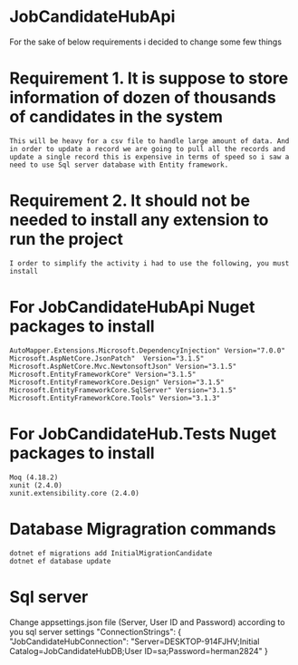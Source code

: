 # JobCandidateHubApi
For the sake of below requirements i decided to change some few things
# Requirement 1. It is suppose to store information of dozen of thousands of candidates in the system
    This will be heavy for a csv file to handle large amount of data. And in order to update a record we are going to pull all the records and update a single record this is expensive in terms of speed so i saw a need to use Sql server database with Entity framework.

# Requirement 2. It should not be needed to install any extension to run the project
    I order to simplify the activity i had to use the following, you must install
# For JobCandidateHubApi Nuget packages to install
    AutoMapper.Extensions.Microsoft.DependencyInjection" Version="7.0.0"
    Microsoft.AspNetCore.JsonPatch"  Version="3.1.5"
    Microsoft.AspNetCore.Mvc.NewtonsoftJson" Version="3.1.5"
    Microsoft.EntityFrameworkCore" Version="3.1.5"
    Microsoft.EntityFrameworkCore.Design" Version="3.1.5"
    Microsoft.EntityFrameworkCore.SqlServer" Version="3.1.5"
    Microsoft.EntityFrameworkCore.Tools" Version="3.1.3"

# For JobCandidateHub.Tests Nuget packages to install
    Moq (4.18.2)
    xunit (2.4.0)
    xunit.extensibility.core (2.4.0)


# Database Migragration commands
    dotnet ef migrations add InitialMigrationCandidate
    dotnet ef database update

# Sql server
Change appsettings.json file (Server, User ID and Password) according to you sql server settings
  "ConnectionStrings": {
    "JobCandidateHubConnection": "Server=DESKTOP-914FJHV;Initial Catalog=JobCandidateHubDB;User ID=sa;Password=herman2824"
  }



